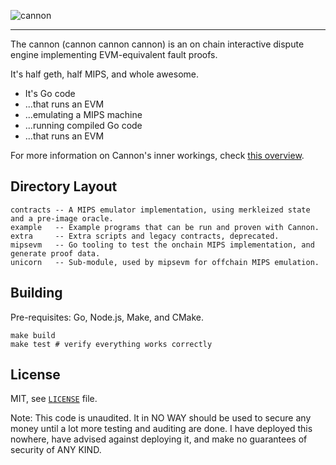 <!--![cannon](https://upload.wikimedia.org/wikipedia/commons/8/80/Cannon%2C_Château_du_Haut-Koenigsbourg%2C_France.jpg)-->
<!--![cannon](https://cdn1.epicgames.com/ue/product/Featured/SCIFIWEAPONBUNDLE_featured-894x488-83fbc936b6d86edcbbe892b1a6780224.png)-->
<!--![cannon](https://static.wikia.nocookie.net/ageofempires/images/8/80/Bombard_cannon_aoe2DE.png/revision/latest/top-crop/width/360/height/360?cb=20200331021834)-->
![cannon](https://paradacreativa.es/wp-content/uploads/2021/05/Canon-orbital-GTA-01.jpg)

---

The cannon (cannon cannon cannon) is an on chain interactive dispute engine implementing EVM-equivalent fault proofs.

It's half geth, half MIPS, and whole awesome.

* It's Go code
* ...that runs an EVM
* ...emulating a MIPS machine
* ...running compiled Go code
* ...that runs an EVM

For more information on Cannon's inner workings, check [this overview][overview].

[overview]: https://github.com/ethereum-optimism/optimistic-specs/wiki/Cannon-Overview

## Directory Layout

```
contracts -- A MIPS emulator implementation, using merkleized state and a pre-image oracle.
example   -- Example programs that can be run and proven with Cannon.
extra     -- Extra scripts and legacy contracts, deprecated.
mipsevm   -- Go tooling to test the onchain MIPS implementation, and generate proof data.
unicorn   -- Sub-module, used by mipsevm for offchain MIPS emulation.
```

## Building

Pre-requisites: Go, Node.js, Make, and CMake.

```
make build
make test # verify everything works correctly
```

## License

MIT, see [`LICENSE`](./LICENSE) file.

Note: This code is unaudited. It in NO WAY should be used to secure any money until a lot more
testing and auditing are done. I have deployed this nowhere, have advised against deploying it, and
make no guarantees of security of ANY KIND.
